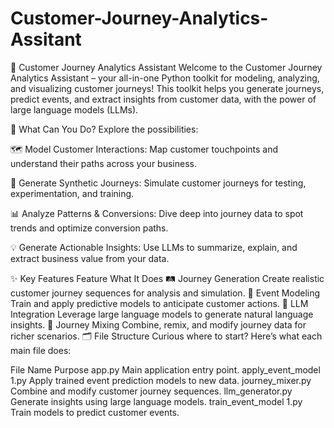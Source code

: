 # Customer-Journey-Analytics-Assitant
🚀 Customer Journey Analytics Assistant
Welcome to the Customer Journey Analytics Assistant – your all-in-one Python toolkit for modeling, analyzing, and visualizing customer journeys! This toolkit helps you generate journeys, predict events, and extract insights from customer data, with the power of large language models (LLMs).

👀 What Can You Do?
Explore the possibilities:

🗺️ Model Customer Interactions:
Map customer touchpoints and understand their paths across your business.

🔬 Generate Synthetic Journeys:
Simulate customer journeys for testing, experimentation, and training.

📊 Analyze Patterns & Conversions:
Dive deep into journey data to spot trends and optimize conversion paths.

💡 Generate Actionable Insights:
Use LLMs to summarize, explain, and extract business value from your data.

✨ Key Features
Feature	What It Does
🛤️ Journey Generation	Create realistic customer journey sequences for analysis and simulation.
🎯 Event Modeling	Train and apply predictive models to anticipate customer actions.
🤖 LLM Integration	Leverage large language models to generate natural language insights.
🔄 Journey Mixing	Combine, remix, and modify journey data for richer scenarios.
🗂️ File Structure
Curious where to start? Here’s what each main file does:

File Name	Purpose
app.py	Main application entry point.
apply_event_model 1.py	Apply trained event prediction models to new data.
journey_mixer.py	Combine and modify customer journey sequences.
llm_generator.py	Generate insights using large language models.
train_event_model 1.py	Train models to predict customer events.
